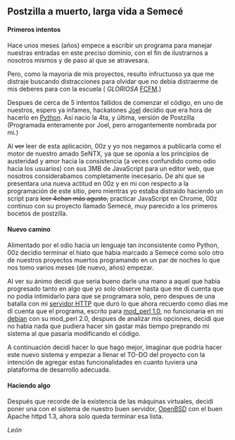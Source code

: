 ## Postzilla a muerto, larga vida a Semecé

#### Primeros intentos

Hace unos meses (años) empece a escribir un programa
para manejar nuestras entradas en este preciso dominio,
con el fin de ilustrarnos a nosotros mismos y de paso al
que se atravesara.

Pero, como la mayoria de mis proyectos, resulto infructuoso ya
que me distraje buscando distracciones para olvidar que no debia
distraerme de mis deberes para con la escuela ( *GLORIOSA* [FCFM][].)

[FCFM]: http://www.fcfm.uanl.mx/

Despues de cerca de 5 intentos fallidos de comenzar el código, en uno
de nuestros, espero ya infames, hackatones [Joel][] decidio que era 
hora de hacerlo en [Python][]. Así nacio la 4ta, y última, versión de Postzilla
(Programada enteramente por Joel, pero arrogantemente nombrada por mi.)

[Joel]: http://sentx.net/post/miembros
[Python]: http://www.python.org/about/

Al <del>ver</del> <add>leer de</add> esta aplicación, 00z y yo nos negamos 
a publicarla como el motor de nuestro amado SeNTX, ya que se oponia a los 
principios de austeridad y amor hacia la consistencia (a veces confundido 
como odio hacia los usuarios) con sus 3MB de JavaScript para un editor web, 
que nosotros considerabamos completamente inecesario. De ahi que se presentara 
una nueva actitud en 00z y en mi con respecto a la programación de este sitio, 
pero mientras yo estaba distraido haciendo un script para <del>leer 4chan más
agusto,</del> <add>practicar JavaScript en Chrome,</add> 00z continuo con su
proyecto llamado Semecé, muy parecido a los primeros bocetos de postzilla.


#### Nuevo camino

Alimentado por el odio hacia un lenguaje tan inconsistente como Python, 00z
decidio terminar el hiato que habia marcado a Semecé como solo otro de 
nuestros proyectos muertos programando en un par de noches lo que nos tomo
varios meses (de nuevo, años) empezar.

Al ver su ánimo decidi que seria bueno darle una mano a aquel que habia
progresado tanto en algo que yo solo observe hasta que me di cuenta que 
no podia intimidarlo para que se programara solo, pero despues de una 
batalla con mi [servidor HTTP][httpd] que duró lo que ahora recuerdo como dias me
di cuenta que el programa, escrito para [mod_perl 1.0][mperl], no funcionaria en
mi [debian][] con su mod_perl 2.0, despues de analizar mis opciones, decidi
que no habia nada que pudiera hacer sin gastar más tiempo preprando mi
sistema al que pasaria modificando el código.

[httpd]: http://apache.org/
[debian]: http://debian.org/
[mperl]: http://perl.apache.org/

A continuación decidi hacer lo que hago mejor, imaginar que podria hacer este
nuevo sistema y empezar a llenar el TO-DO del proyecto con la intención de
agregar estas funcionalidades en cuanto tuviera una plataforma de desarrollo
adecuada.

#### Haciendo algo

Después que recorde de la existencia de las máquinas virtuales, decidi poner
una con el sistema de nuestro buen servidor, [OpenBSD][] con el buen Apache 
httpd 1.3, ahora solo queda terminar esa lista.

[OpenBSD]: http://openbsd.org/

_León_
